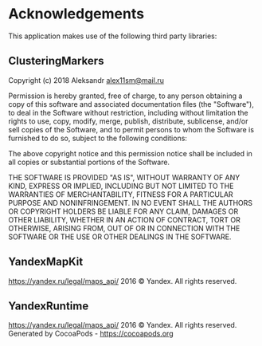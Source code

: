 # Acknowledgements
This application makes use of the following third party libraries:

## ClusteringMarkers

Copyright (c) 2018 Aleksandr <alex11sm@mail.ru>

Permission is hereby granted, free of charge, to any person obtaining a copy
of this software and associated documentation files (the "Software"), to deal
in the Software without restriction, including without limitation the rights
to use, copy, modify, merge, publish, distribute, sublicense, and/or sell
copies of the Software, and to permit persons to whom the Software is
furnished to do so, subject to the following conditions:

The above copyright notice and this permission notice shall be included in
all copies or substantial portions of the Software.

THE SOFTWARE IS PROVIDED "AS IS", WITHOUT WARRANTY OF ANY KIND, EXPRESS OR
IMPLIED, INCLUDING BUT NOT LIMITED TO THE WARRANTIES OF MERCHANTABILITY,
FITNESS FOR A PARTICULAR PURPOSE AND NONINFRINGEMENT. IN NO EVENT SHALL THE
AUTHORS OR COPYRIGHT HOLDERS BE LIABLE FOR ANY CLAIM, DAMAGES OR OTHER
LIABILITY, WHETHER IN AN ACTION OF CONTRACT, TORT OR OTHERWISE, ARISING FROM,
OUT OF OR IN CONNECTION WITH THE SOFTWARE OR THE USE OR OTHER DEALINGS IN
THE SOFTWARE.


## YandexMapKit

https://yandex.ru/legal/maps_api/ 2016 © Yandex. All rights reserved.

## YandexRuntime

https://yandex.ru/legal/maps_api/ 2016 © Yandex. All rights reserved.
Generated by CocoaPods - https://cocoapods.org
